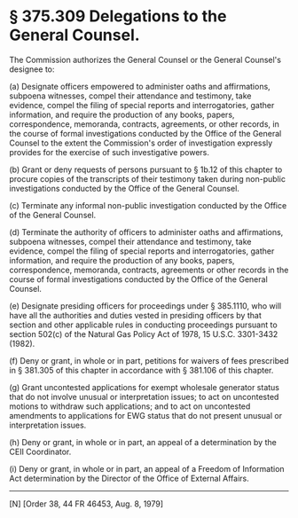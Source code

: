 # § 375.309   Delegations to the General Counsel.

The Commission authorizes the General Counsel or the General Counsel's designee to: 


(a) Designate officers empowered to administer oaths and affirmations, subpoena witnesses, compel their attendance and testimony, take evidence, compel the filing of special reports and interrogatories, gather information, and require the production of any books, papers, correspondence, memoranda, contracts, agreements, or other records, in the course of formal investigations conducted by the Office of the General Counsel to the extent the Commission's order of investigation expressly provides for the exercise of such investigative powers. 


(b) Grant or deny requests of persons pursuant to § 1b.12 of this chapter to procure copies of the transcripts of their testimony taken during non-public investigations conducted by the Office of the General Counsel. 


(c) Terminate any informal non-public investigation conducted by the Office of the General Counsel. 


(d) Terminate the authority of officers to administer oaths and affirmations, subpoena witnesses, compel their attendance and testimony, take evidence, compel the filing of special reports and interrogatories, gather information, and require the production of any books, papers, correspondence, memoranda, contracts, agreements or other records in the course of formal investigations conducted by the Office of the General Counsel.


(e) Designate presiding officers for proceedings under § 385.1110, who will have all the authorities and duties vested in presiding officers by that section and other applicable rules in conducting proceedings pursuant to section 502(c) of the Natural Gas Policy Act of 1978, 15 U.S.C. 3301-3432 (1982).


(f) Deny or grant, in whole or in part, petitions for waivers of fees prescribed in § 381.305 of this chapter in accordance with § 381.106 of this chapter.


(g) Grant uncontested applications for exempt wholesale generator status that do not involve unusual or interpretation issues; to act on uncontested motions to withdraw such applications; and to act on uncontested amendments to applications for EWG status that do not present unusual or interpretation issues. 


(h) Deny or grant, in whole or in part, an appeal of a determination by the CEII Coordinator.


(i) Deny or grant, in whole or in part, an appeal of a Freedom of Information Act determination by the Director of the Office of External Affairs.



---

[N] [Order 38, 44 FR 46453, Aug. 8, 1979] 


